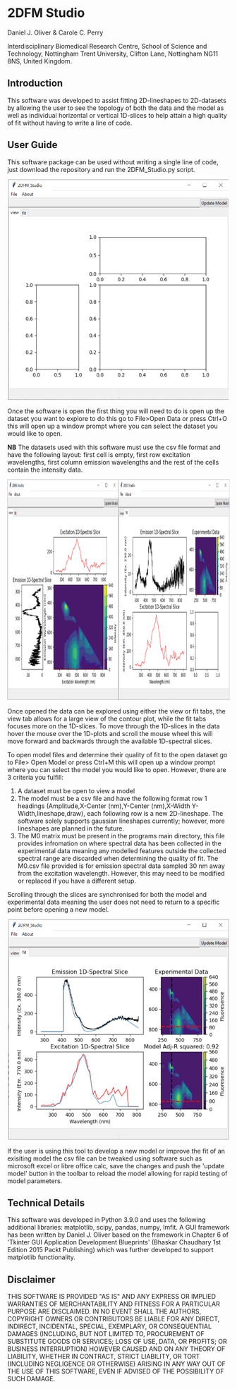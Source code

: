 # 2DFM Studio
Daniel J. Oliver & Carole C. Perry

Interdisciplinary Biomedical Research Centre, School of Science and Technology, Nottingham Trent University, Clifton Lane, Nottingham NG11 8NS, United Kingdom.

## Introduction
This software was developed to assist fitting 2D-lineshapes to 2D-datasets by allowing the user to see the topology of both the data and the model as well as individual horizontal or vertical 1D-slices to help attain a high quality of fit without having to write a line of code.

## User Guide
This software package can be used without writing a single line of code, just download the repository and run the 2DFM_Studio.py script.

<p align="center"><img src="/imgs/software_img1.png" width="500" height="500"/></p>

Once the software is open the first thing you will need to do is open up the dataset you want to explore to do this go to File>Open Data or press Ctrl+O this will open up a window prompt where you can select the dataset you would like to open.

<b>NB</b> The datasets used with this software must use the csv file format and have the following layout: first cell is empty, first row excitation wavelengths, first column emission wavelengths and the rest of the cells contain the intensity data.

<p align="center"><img src="/imgs/software_tabs.png" width="1000" height="500"/></p>

Once opened the data can be explored using either the view or fit tabs, the view tab allows for a large view of the contour plot, while the fit tabs focuses more on the 1D-slices. To move through the 1D-slices in the data hover the mouse over the 1D-plots and scroll the mouse wheel this will move forward and backwards through the available 1D-spectral slices.

To open model files and determine their quality of fit to the open dataset go to File> Open Model or press Ctrl+M this will open up a window prompt where you can select the model you would like to open. However, there are 3 criteria you fulfill:
1. A dataset must be open to view a model
2. The model must be a csv file and have the following format row 1 headings (Amplitude,X-Center (nm),Y-Center (nm),X-Width	Y-Width,lineshape,draw), each following row is a new 2D-lineshape. The software solely supports gaussian lineshapes currently; however, more lineshapes are planned in the future.
3. The M0 matrix must be present in the programs main directory, this file provides infromation on where spectral data has been collected in the experimental data meaning any modelled features outside the collected spectral range are discarded when determining the quality of fit. The M0.csv file provided is for emission spectral data sampled 30 nm away from the excitation wavelength. However, this may need to be modified or replaced if you have a different setup.

Scrolling through the slices are synchronised for both the model and experimental data meaning the user does not need to return to a specific point before opening a new model.

<p align="center"><img src="/imgs/software_model.png" width="500" height="500"/></p>

If the user is using this tool to develop a new model or improve the fit of an exisiting model the csv file can be tweaked using software such as microsoft excel or libre office calc, save the changes and push the 'update model' button in the toolbar to reload the model allowing for rapid testing of model parameters.

## Technical Details
This software was developed in Python 3.9.0 and uses the following additional libraries: matplotlib, scipy, pandas, numpy, lmfit. A GUI framework has been written by Daniel J. Oliver based on the framework in Chapter 6 of 'Tkinter GUI Application Development Blueprints' (Bhaskar Chaudhary 1st Edition 2015 Packt Publishing) which was further developed to support matplotlib functionality.   

## Disclaimer
THIS SOFTWARE IS PROVIDED "AS IS" AND ANY EXPRESS OR IMPLIED WARRANTIES OF MERCHANTABILITY AND FITNESS FOR A PARTICULAR PURPOSE ARE DISCLAIMED. IN NO EVENT SHALL THE AUTHORS, COPYRIGHT OWNERS OR CONTRIBUTORS BE LIABLE FOR ANY DIRECT, INDIRECT, INCIDENTAL, SPECIAL, EXEMPLARY, OR CONSEQUENTIAL DAMAGES (INCLUDING, BUT NOT LIMITED TO, PROCUREMENT OF SUBSTITUTE GOODS OR SERVICES; LOSS OF USE, DATA, OR PROFITS; OR BUSINESS INTERRUPTION) HOWEVER CAUSED AND ON ANY THEORY OF LIABILITY, WHETHER IN CONTRACT, STRICT LIABILITY, OR TORT (INCLUDING NEGLIGENCE OR OTHERWISE) ARISING IN ANY WAY OUT OF THE USE OF THIS SOFTWARE, EVEN IF ADVISED OF THE POSSIBILITY OF SUCH DAMAGE.
